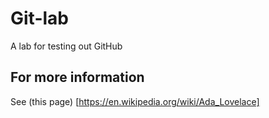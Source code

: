 # Git-lab  
A lab for testing out GitHub

## For more information
See (this page) [https://en.wikipedia.org/wiki/Ada_Lovelace] 
